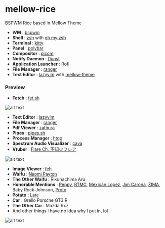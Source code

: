 # mellow-rice

BSPWM Rice based in Mellow Theme

* **WM**                           : [bspwm](https://github.com/baskerville/bspwm)
* **Shell**                        : [zsh](https://wiki.archlinux.org/index.php/zsh) with [oh my zsh](https://github.com/ohmyzsh/ohmyzsh)
* **Terminal**                     : [kitty](https://github.com/kovidgoyal/kitty)
* **Panel**                        : [polybar](https://github.com/polybar/polybar)
* **Compositor**                   : [picom](https://github.com/yshui/picom)
* **Notify Daemon**                : [Dunst](https://wiki.archlinux.org/index.php/Dunst)
* **Application Launcher**         : [Rofi](https://github.com/davatorium/rofi)
* **File Manager**                 : [ranger](https://github.com/ranger/ranger)
* **Text Editor**                  : [lazyvim](https://github.com/LazyVim/LazyVim) with [mellow-theme](https://github.com/mellow-theme/mellow.nvim)

### Preview

* **Fetch**                        :  [fet.sh](https://github.com/eepykate/fet.sh)

![alt text](https://github.com/n1els3n/mellow-rice/blob/main/preview/prev1.png)

* **Text Editor**                  : [lazyvim](https://github.com/LazyVim/LazyVim)
* **File Manager**                 : [ranger](https://github.com/ranger/ranger)
* **Pdf Viewer**                   : [zathura](https://github.com/pwmt/zathura)
* **Pipes**                        : [pipes.sh](https://github.com/pipeseroni/pipes.sh)
* **Process Manager**              : [htop](https://github.com/htop-dev/htop)
* **Spectrum Audio Visualizer**    : [cava](https://github.com/karlstav/cava)
* **Vtuber**                       : [Flare Ch. 不知火フレア](https://www.youtube.com/@ShiranuiFlare)

![alt text](https://github.com/n1els3n/mellow-rice/blob/main/preview/prev2.png)

* **Image Viewer**                 : [feh](https://github.com/derf/feh)
* **Waifu**                        :  [Naomi Payton](https://www.instagram.com/_naomi_payton_/?hl=en)
* **The Other Waifu**              : Rikuhachima Aru
* **Honorable Mentions**           : [Peppy](https://github.com/peppy), [BTMC](https://www.twitch.tv/btmc), [Mexican Lopez](https://www.youtube.com/@mexicanlopez), [Jim Carona](https://www.youtube.com/@jimcaronaPlus), [ZIMA](https://www.youtube.com/@Zima.MarcoGomez), Baby Rock Johnson, [Proto](https://www.youtube.com/channel/UCIIHM_DjF-4kSyUifxsnkuw) 
* **Potato**                       : [Late](https://www.youtube.com/@LateCodOficial)
* **Car**                          : Grello Porsche GT3 R
* **The Other Car**                : Mazda Rx7
* And other things I have no idea why I put in, lol

![alt text](https://github.com/n1els3n/mellow-rice/blob/main/preview/prev3.png)

